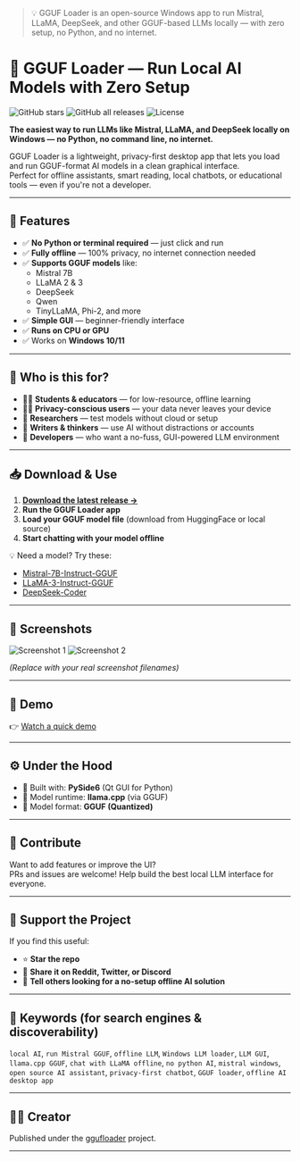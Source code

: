 > 💡 GGUF Loader is an open-source Windows app to run Mistral, LLaMA, DeepSeek, and other GGUF-based LLMs locally — with zero setup, no Python, and no internet.

# 🧠 GGUF Loader — Run Local AI Models with Zero Setup

![GitHub stars](https://img.shields.io/github/stars/ggufloader/gguf-loader?style=social)
![GitHub all releases](https://img.shields.io/github/downloads/ggufloader/gguf-loader/total?color=blue)
![License](https://img.shields.io/github/LICENSE/ggufloader/gguf-loader)

**The easiest way to run LLMs like Mistral, LLaMA, and DeepSeek locally on Windows — no Python, no command line, no internet.**

GGUF Loader is a lightweight, privacy-first desktop app that lets you load and run GGUF-format AI models in a clean graphical interface.  
Perfect for offline assistants, smart reading, local chatbots, or educational tools — even if you're not a developer.

---

## 🚀 Features

- ✅ **No Python or terminal required** — just click and run
- ✅ **Fully offline** — 100% privacy, no internet connection needed
- ✅ **Supports GGUF models** like:
  - Mistral 7B  
  - LLaMA 2 & 3  
  - DeepSeek  
  - Qwen  
  - TinyLLaMA, Phi-2, and more
- ✅ **Simple GUI** — beginner-friendly interface
- ✅ **Runs on CPU or GPU**
- ✅ Works on **Windows 10/11**

---

## 🎯 Who is this for?

- 🧑‍🏫 **Students & educators** — for low-resource, offline learning
- 🧑‍💼 **Privacy-conscious users** — your data never leaves your device
- 🧪 **Researchers** — test models without cloud or setup
- 📝 **Writers & thinkers** — use AI without distractions or accounts
- 🧠 **Developers** — who want a no-fuss, GUI-powered LLM environment

---

## 📥 Download & Use

1. **[Download the latest release →](https://github.com/ggufloader/gguf-loader/releases)**
2. **Run the GGUF Loader app**
3. **Load your GGUF model file** (download from HuggingFace or local source)
4. **Start chatting with your model offline**

💡 Need a model? Try these:
- [Mistral-7B-Instruct-GGUF](https://huggingface.co/TheBloke/Mistral-7B-Instruct-v0.1-GGUF)
- [LLaMA-3-Instruct-GGUF](https://huggingface.co/TheBloke/Llama-3-8B-Instruct-GGUF)
- [DeepSeek-Coder](https://huggingface.co/TheBloke/Deepseek-Coder-6.7B-GGUF)

---

## 📸 Screenshots

![Screenshot 1](docs/your-screenshot1.png)
![Screenshot 2](docs/your-screenshot2.png)

*(Replace with your real screenshot filenames)*

---

## 🎥 Demo

👉 [Watch a quick demo](docs/gguf_demo.mp4)

---

## ⚙️ Under the Hood

- 🧩 Built with: **PySide6** (Qt GUI for Python)
- 💬 Model runtime: **llama.cpp** (via GGUF)
- 🧠 Model format: **GGUF (Quantized)**

---

## 🤝 Contribute

Want to add features or improve the UI?  
PRs and issues are welcome! Help build the best local LLM interface for everyone.

---

## 📢 Support the Project

If you find this useful:
- ⭐ **Star the repo**
- 🔁 **Share it on Reddit, Twitter, or Discord**
- 💬 **Tell others looking for a no-setup offline AI solution**

---

## 📌 Keywords (for search engines & discoverability)

`local AI`, `run Mistral GGUF`, `offline LLM`, `Windows LLM loader`, `LLM GUI`, `llama.cpp GGUF`, `chat with LLaMA offline`, `no python AI`, `mistral windows`, `open source AI assistant`, `privacy-first chatbot`, `GGUF loader`, `offline AI desktop app`

---

## 👨‍💻 Creator

Published under the [ggufloader](https://github.com/ggufloader) project.

---

